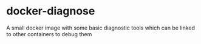 # docker-diagnose
A small docker image with some basic diagnostic tools which can be linked to other containers to debug them

